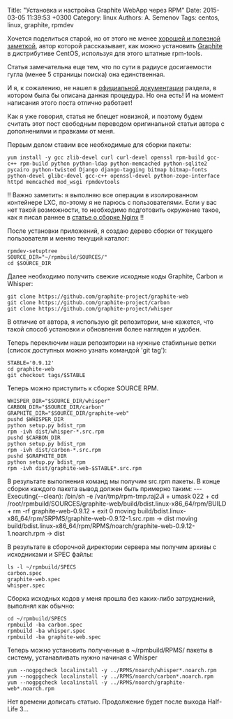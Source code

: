 Title: "Установка и настройка Graphite WebApp через RPM"
Date: 2015-03-05 11:39:53 +0300
Category: linux
Authors: A. Semenov
Tags: centos, linux, graphite, rpmdev

Хочется поделиться старой, но от этого не менее [хорошей и полезной заметкой][l02], автор которой рассказывает, как можно установить [Graphite][l01] в дистрибутиве CentOS, используя для этого штатные rpm-tools.

<!--more-->

Статья замечательна еще тем, что по сути в радиусе досигаемости гугла (менее 5 страницы поиска) она единственная.

И я, к сожалению, не нашел в [официальной документации][l01] раздела, в котором была бы описана данная процедура. Но она есть! И на момент написания этого поста отлично работает!

Как я уже говорил, статья не блещет новизной, и поэтому будем считать этот пост свободным переводом оригинальной статьи автора с дополнениями и правками от меня.

Первым делом ставим все необходимые для сборки пакеты:

    yum install -y gcc zlib-devel curl curl-devel openssl rpm-build gcc-c++ rpm-build python python-ldap python-memcached python-sqlite2 pycairo python-twisted Django django-tagging bitmap bitmap-fonts python-devel glibc-devel gcc-c++ openssl-devel python-zope-interface httpd memcached mod_wsgi rpmdevtools

!! Важно заметить: я выполняю все операции в изолированном контейнере LXC, по-этому я не парюсь с пользователями. Если у вас нет такой возможности, то необходимо подготовить окружение такое, как я писал раннее в [статье о сборке Nginx][l03] !!

После установки приложений, я создаю дерево сборки от текущего пользователя и меняю текущий каталог:

    rpmdev-setuptree
    SOURCE_DIR="~/rpmbuild/SOURCES/"
    cd $SOURCE_DIR

Далее необходимо получить свежие исходные коды Graphite, Carbon и Whisper:

    git clone https://github.com/graphite-project/graphite-web
    git clone https://github.com/graphite-project/carbon
    git clone https://github.com/graphite-project/whisper

В отличие от автора, я использую git репозитории, мне кажется, что такой способ установки и обновления более нагляден и удобен.

Теперь переключим наши репозитории на нужные стабильные ветки (список доступных можно узнать командой 'git tag'):

    STABLE='0.9.12'
    cd graphite-web
    git checkout tags/$STABLE

Теперь можно приступить к сборке SOURCE RPM. 

    WHISPER_DIR="$SOURCE_DIR/whisper"
    CARBON_DIR="$SOURCE_DIR/carbon"
    GRAPHITE_DIR="$SOURCE_DIR/graphite-web"
    pushd $WHISPER_DIR
    python setup.py bdist_rpm
    rpm -ivh dist/whisper-*.src.rpm
    pushd $CARBON_DIR
    python setup.py bdist_rpm
    rpm -ivh dist/carbon-*.src.rpm
    pushd $GRAPHITE_DIR
    python setup.py bdist_rpm
    rpm -ivh dist/graphite-web-$STABLE*.src.rpm

В результате выполнения команд мы получим src.rpm пакеты. В конце сборки каждого пакета вывод должен быть примерно таким:
                     ---
    Executing(--clean): /bin/sh -e /var/tmp/rpm-tmp.raj2Ji
    + umask 022
    + cd /root/rpmbuild/SOURCES/graphite-web/build/bdist.linux-x86_64/rpm/BUILD
    + rm -rf graphite-web-0.9.12
    + exit 0
    moving build/bdist.linux-x86_64/rpm/SRPMS/graphite-web-0.9.12-1.src.rpm -> dist
    moving build/bdist.linux-x86_64/rpm/RPMS/noarch/graphite-web-0.9.12-1.noarch.rpm -> dist

В результате в сборочной директории сервера мы получим архивы с исходниками и SPEC файлы:

    ls -l ~/rpmbuild/SPECS
    carbon.spec
    graphite-web.spec
    whisper.spec

Сборка исходных кодов у меня прошла без каких-либо затруднений, выполнял как обычно:

    cd ~/rpmbuild/SPECS
    rpmbuild -ba carbon.spec
    rpmbuild -ba whisper.spec
    rpmbuild -ba graphite-web.spec

Теперь можно установить полученные в ~/rpmbuild/RPMS/ пакеты в систему, устанавливать нужно начиная с Whisper

    yum --nogpgcheck localinstall -y ../RPMS/noarch/whisper*.noarch.rpm
    yum --nogpgcheck localinstall -y ../RPMS/noarch/carbon*.noarch.rpm
    yum --nogpgcheck localinstall -y ../RPMS/noarch/graphite-web*.noarch.rpm

Нет времени дописать статью. Продолжение будет после выхода Half-Life 3...

[l01]: http://graphite.wikidot.com/documentation
[l02]: http://www.rampmeupscotty.com/blog/2012/08/07/installing-graphite-on-centos-6-dot-2/
[l03]: http://srv-nix.com/linux/2014/04/04/build-nginx.html
